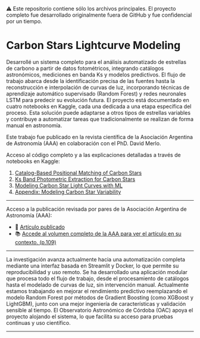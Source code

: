 ⚠️ Este repositorio contiene sólo los archivos principales. El proyecto completo fue desarrollado originalmente fuera de GitHub y fue confidencial por un tiempo.

# Carbon Stars Lightcurve Modeling

</div>

Desarrollé un sistema completo para el análisis automatizado de estrellas de carbono a partir de datos fotométricos, integrando catálogos astronómicos, mediciones en banda Ks y modelos predictivos. El flujo de trabajo abarca desde la identificación precisa de las fuentes hasta la reconstrucción e interpolación de curvas de luz, incorporando técnicas de aprendizaje automático supervisado (Random Forest) y redes neuronales LSTM para predecir su evolución futura. El proyecto está documentado en cuatro notebooks en Kaggle, cada una dedicada a una etapa específica del proceso. Esta solución puede adaptarse a otros tipos de estrellas variables y contribuye a automatizar tareas que tradicionalmente se realizan de forma manual en astronomía.

Este trabajo fue publicado en la revista científica de la Asociación Argentina de Astronomía (AAA) en colaboración con el PhD. David Merlo. 

Acceso al código completo y a las explicaciones detalladas a través de notebooks en Kaggle:

1. [Catalog-Based Positional Matching of Carbon Stars](https://www.kaggle.com/code/nicolsottero/catalog-based-positional-matching-of-carbon-stars)
2. [Ks Band Photometric Extraction for Carbon Stars](https://www.kaggle.com/code/nicolsottero/ks-band-photometric-extraction-for-carbon-star)
3. [Modeling Carbon Star Light Curves with ML](https://www.kaggle.com/code/nicolsottero/modeling-carbon-star-light-curves-with-ml)
4. [Appendix: Modeling Carbon Star Variability](https://www.kaggle.com/code/nicolsottero/appendix-modeling-carbon-star-variability)

---

Acceso a la publicación revisada por pares de la Asociación Argentina de Astronomía (AAA):

* 📄 [Artículo publicado](https://drive.google.com/file/d/1wQlFtGvqs0r029vZ8lFyNmbOz6qsI1Gd/view)
* 📚 [Accede al volumen completo de la AAA para ver el artículo en su contexto. (p.109)](http://astronomiaargentina.org.ar/uploads/docs/baaa66.pdf)

---

La investigación avanza actualmente hacia una automatización completa mediante una interfaz basada en Streamlit y Docker, lo que permite su reproducibilidad y uso remoto. Se ha desarrollado una aplicación modular que procesa todo el flujo de trabajo, desde el procesamiento de catálogos hasta el modelado de curvas de luz, sin intervención manual. Actualmente estamos trabajando en mejorar el rendimiento predictivo reemplazando el modelo Random Forest por métodos de Gradient Boosting (como XGBoost y LightGBM), junto con una mejor ingeniería de características y validación sensible al tiempo. El Observatorio Astronómico de Córdoba (OAC) apoya el proyecto alojando el sistema, lo que facilita su acceso para pruebas continuas y uso científico.

---
